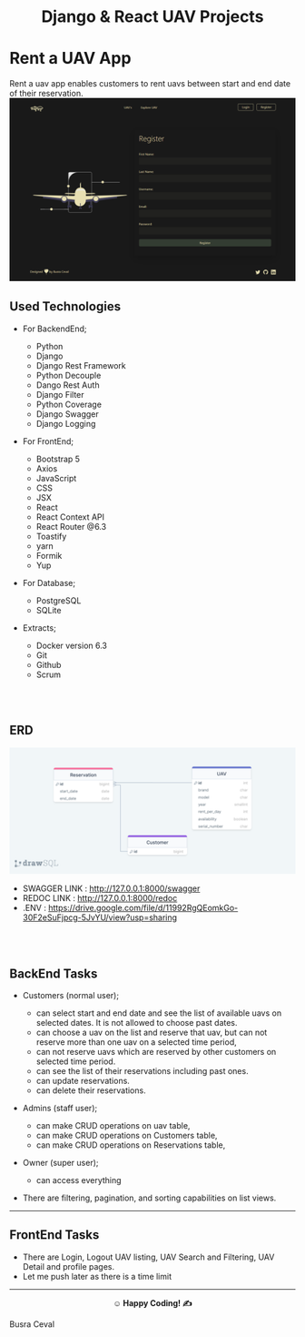 <center><h1> Django & React UAV Projects</h1></center>  

# Rent a UAV App

Rent a uav app enables customers to rent uavs between start and end date of their reservation.
![UAV](uav.png)
## Used Technologies

- For BackendEnd;

  - Python
  - Django
  - Django Rest Framework
  - Python Decouple
  - Dango Rest Auth
  - Django Filter
  - Python Coverage
  - Django Swagger
  - Django Logging
    <br>

- For FrontEnd;

  - Bootstrap 5
  - Axios
  - JavaScript
  - CSS
  - JSX
  - React
  - React Context API
  - React Router @6.3
  - Toastify
  - yarn
  - Formik
  - Yup
    <br>

- For Database;

  - PostgreSQL
  - SQLite
    <br>

- Extracts;
  - Docker version 6.3
  - Git
  - Github
  - Scrum

<br><br>

## ERD

![ERD](UavAppERD.png)

- SWAGGER LINK : http://127.0.0.1:8000/swagger
- REDOC LINK : http://127.0.0.1:8000/redoc
- .ENV : https://drive.google.com/file/d/11992RgQEomkGo-30F2eSuFjpcg-5JvYU/view?usp=sharing

<br><br>

## BackEnd Tasks

- Customers (normal user);

  - can select start and end date and see the list of available uavs on selected dates. It is not allowed to choose past dates.
  - can choose a uav on the list and reserve that uav, but can not reserve more than one uav on a selected time period,
  - can not reserve uavs which are reserved by other customers on selected time period.
  - can see the list of their reservations including past ones.
  - can update reservations.
  - can delete their reservations.

- Admins (staff user);

  - can make CRUD operations on uav table,
  - can make CRUD operations on Customers table,
  - can make CRUD operations on Reservations table,

- Owner (super user);

  - can access everything

- There are filtering, pagination, and sorting capabilities on list views.

---

## FrontEnd Tasks

- There are Login, Logout UAV listing, UAV Search and Filtering, UAV Detail and profile pages.
- Let me push later as there is a time limit

---

**<p align="center">&#9786; Happy Coding! &#9997;</p>**

<p>Busra Ceval</p>
